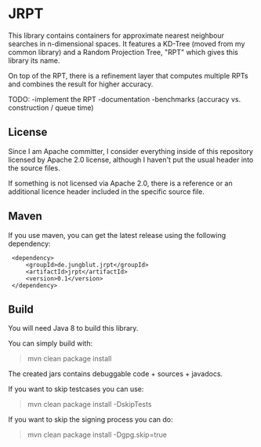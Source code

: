 JRPT
====

This library contains containers for approximate nearest neighbour searches in n-dimensional spaces.
It features a KD-Tree (moved from my common library) and a Random Projection Tree, "RPT" which gives this library its name.

On top of the RPT, there is a refinement layer that computes multiple RPTs and combines the result for higher accuracy.    

TODO: 
 -implement the RPT
 -documentation
 -benchmarks (accuracy vs. construction / queue time)  
 
 
 
License
-------

Since I am Apache committer, I consider everything inside of this repository
licensed by Apache 2.0 license, although I haven't put the usual header into the source files.

If something is not licensed via Apache 2.0, there is a reference or an additional licence header included in the specific source file.

Maven
-----

If you use maven, you can get the latest release using the following dependency:

```
 <dependency>
     <groupId>de.jungblut.jrpt</groupId>
     <artifactId>jrpt</artifactId>
     <version>0.1</version>
 </dependency>
```

Build
-----

You will need Java 8 to build this library.

You can simply build with:

> mvn clean package install

The created jars contains debuggable code + sources + javadocs.

If you want to skip testcases you can use:

> mvn clean package install -DskipTests

If you want to skip the signing process you can do:

> mvn clean package install -Dgpg.skip=true